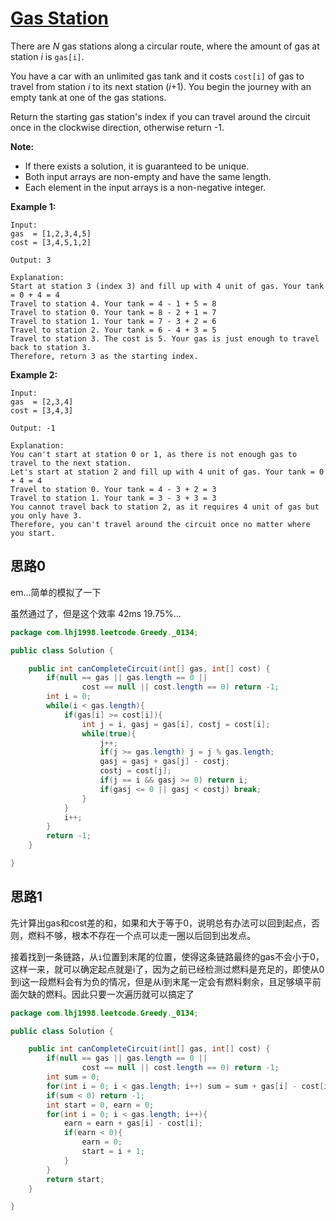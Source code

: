 # [Gas Station](https://leetcode.com/problems/gas-station/)

There are *N* gas stations along a circular route, where the amount of gas at station *i* is `gas[i]`.

You have a car with an unlimited gas tank and it costs `cost[i]` of gas to travel from station *i* to its next station (*i*+1). You begin the journey with an empty tank at one of the gas stations.

Return the starting gas station's index if you can travel around the circuit once in the clockwise direction, otherwise return -1.

**Note:**

- If there exists a solution, it is guaranteed to be unique.
- Both input arrays are non-empty and have the same length.
- Each element in the input arrays is a non-negative integer.

**Example 1:**

```
Input: 
gas  = [1,2,3,4,5]
cost = [3,4,5,1,2]

Output: 3

Explanation:
Start at station 3 (index 3) and fill up with 4 unit of gas. Your tank = 0 + 4 = 4
Travel to station 4. Your tank = 4 - 1 + 5 = 8
Travel to station 0. Your tank = 8 - 2 + 1 = 7
Travel to station 1. Your tank = 7 - 3 + 2 = 6
Travel to station 2. Your tank = 6 - 4 + 3 = 5
Travel to station 3. The cost is 5. Your gas is just enough to travel back to station 3.
Therefore, return 3 as the starting index.
```

**Example 2:**

```
Input: 
gas  = [2,3,4]
cost = [3,4,3]

Output: -1

Explanation:
You can't start at station 0 or 1, as there is not enough gas to travel to the next station.
Let's start at station 2 and fill up with 4 unit of gas. Your tank = 0 + 4 = 4
Travel to station 0. Your tank = 4 - 3 + 2 = 3
Travel to station 1. Your tank = 3 - 3 + 3 = 3
You cannot travel back to station 2, as it requires 4 unit of gas but you only have 3.
Therefore, you can't travel around the circuit once no matter where you start.
```

## 思路0

em...简单的模拟了一下

虽然通过了，但是这个效率 42ms 19.75%...

```java
package com.lhj1998.leetcode.Greedy._0134;

public class Solution {

    public int canCompleteCircuit(int[] gas, int[] cost) {
        if(null == gas || gas.length == 0 ||
                cost == null || cost.length == 0) return -1;
        int i = 0;
        while(i < gas.length){
            if(gas[i] >= cost[i]){
                int j = i, gasj = gas[i], costj = cost[i];
                while(true){
                    j++;
                    if(j >= gas.length) j = j % gas.length;
                    gasj = gasj + gas[j] - costj;
                    costj = cost[j];
                    if(j == i && gasj >= 0) return i;
                    if(gasj <= 0 || gasj < costj) break;
                }
            }
            i++;
        }
        return -1;
    }

}

```

## 思路1

先计算出gas和cost差的和，如果和大于等于0，说明总有办法可以回到起点，否则，燃料不够，根本不存在一个点可以走一圈以后回到出发点。

接着找到一条链路，从`i`位置到末尾的位置，使得这条链路最终的gas不会小于0，这样一来，就可以确定起点就是i了，因为之前已经检测过燃料是充足的，即使从0到i这一段燃料会有为负的情况，但是从i到末尾一定会有燃料剩余，且足够填平前面欠缺的燃料。因此只要一次遍历就可以搞定了

```java
package com.lhj1998.leetcode.Greedy._0134;

public class Solution {

    public int canCompleteCircuit(int[] gas, int[] cost) {
        if(null == gas || gas.length == 0 ||
                cost == null || cost.length == 0) return -1;
        int sum = 0;
        for(int i = 0; i < gas.length; i++) sum = sum + gas[i] - cost[i];
        if(sum < 0) return -1;
        int start = 0, earn = 0;
        for(int i = 0; i < gas.length; i++){
            earn = earn + gas[i] - cost[i];
            if(earn < 0){
                earn = 0;
                start = i + 1;
            }
        }
        return start;
    }

}

```

